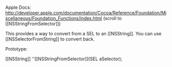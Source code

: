 Apple Docs: http://developer.apple.com/documentation/Cocoa/Reference/Foundation/Miscellaneous/Foundation_Functions/index.html (scroll to [[NSStringFromSelector]]) 

This provides a way to convert from a SEL to an [[NSString]]. You can use [[NSSelectorFromString]] to convert back. 

Prototype:

[[NSString]] ''[[NSStringFromSelector]](SEL aSelector);